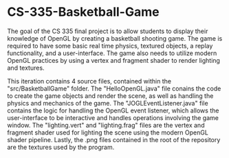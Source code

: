 # CS-335-Basketball-Game
The goal of the CS 335 final project is to allow students to display their knowledge of OpenGL by creating a basketball shooting game. The game is required to have some basic real time physics, textured objects, a replay functionality, and a user-interface. The game also needs to utilize modern OpenGL practices by using a vertex and fragment shader to render lighting and textures. 

This iteration contains 4 source files, contained within the "src/BasketballGame" folder. The "HelloOpenGL.java" file conains the code to create the game objects and render the scene, as well as handling the physics and mechanics of the game. The "JOGLEventListener.java" file contains the logic for handling the OpenGL event listener, which allows the user-interface to be interactive and handles operations involving the game window. The "lighting.vert" and "lighting.frag" files are the vertex and fragment shader used for lighting the scene using the modern OpenGL shader pipeline. Lastly, the .png files contained in the root of the repository are the textures used by the program.
